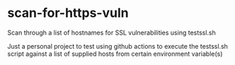 # scan-for-https-vuln
Scan through a list of hostnames for SSL vulnerabilities using testssl.sh

Just a personal project to test using github actions to execute the testssl.sh script against a list of
supplied hosts from certain environment variable(s)


